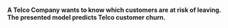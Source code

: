 #### A Telco Company wants to know which customers are at risk of leaving. The presented model predicts Telco customer churn.
